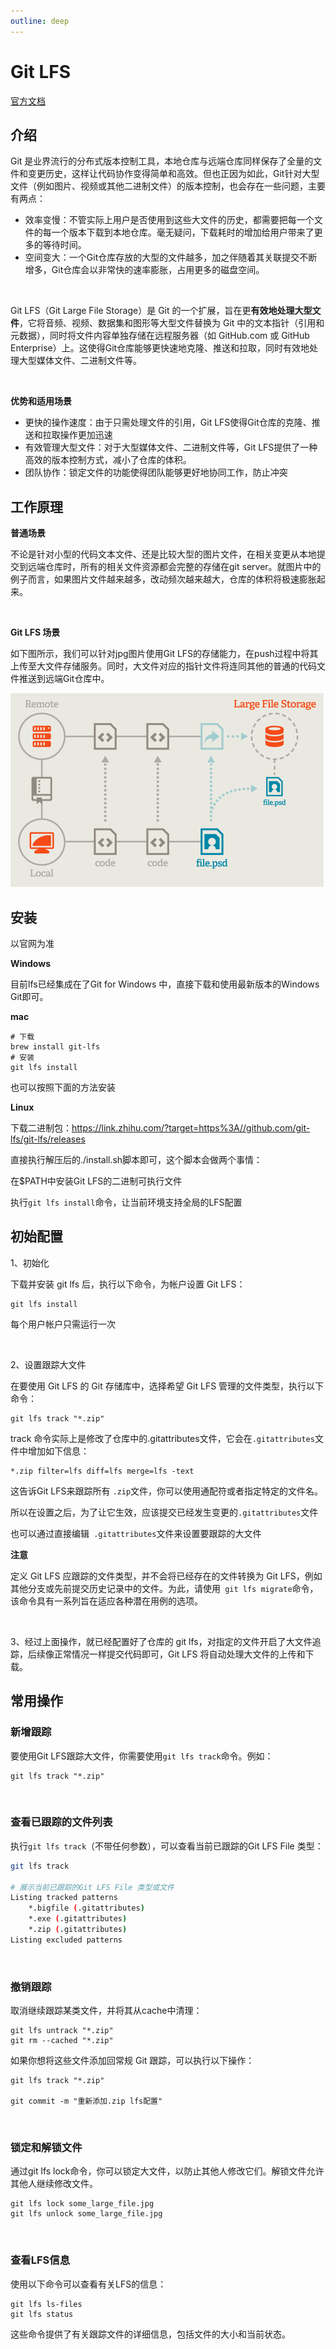 ```yaml
---
outline: deep
---
```


<h1>Git LFS</h1>

[官方文档](https://git-lfs.com/)



## 介绍

Git 是业界流行的分布式版本控制工具，本地仓库与远端仓库同样保存了全量的文件和变更历史，这样让代码协作变得简单和高效。但也正因为如此，Git针对大型文件（例如图片、视频或其他二进制文件）的版本控制，也会存在一些问题，主要有两点：

- 效率变慢：不管实际上用户是否使用到这些大文件的历史，都需要把每一个文件的每一个版本下载到本地仓库。毫无疑问，下载耗时的增加给用户带来了更多的等待时间。
- 空间变大：一个Git仓库存放的大型的文件越多，加之伴随着其关联提交不断增多，Git仓库会以非常快的速率膨胀，占用更多的磁盘空间。

<br/>

Git LFS（Git Large File Storage）是 Git 的一个扩展，旨在更**有效地处理大型文件**，它将音频、视频、数据集和图形等大型文件替换为 Git 中的文本指针（引用和元数据），同时将文件内容单独存储在远程服务器（如 GitHub.com 或 GitHub Enterprise）上。这使得Git仓库能够更快速地克隆、推送和拉取，同时有效地处理大型媒体文件、二进制文件等。

<br/>

**优势和适用场景**

- 更快的操作速度：由于只需处理文件的引用，Git LFS使得Git仓库的克隆、推送和拉取操作更加迅速
- 有效管理大型文件：对于大型媒体文件、二进制文件等，Git LFS提供了一种高效的版本控制方式，减小了仓库的体积。
- 团队协作：锁定文件的功能使得团队能够更好地协同工作，防止冲突



## 工作原理

**普通场景**

不论是针对小型的代码文本文件、还是比较大型的图片文件，在相关变更从本地提交到远端仓库时，所有的相关文件资源都会完整的存储在git server。就图片中的例子而言，如果图片文件越来越多，改动频次越来越大，仓库的体积将极速膨胀起来。

<br/>

**Git LFS 场景**

如下图所示，我们可以针对jpg图片使用Git LFS的存储能力，在push过程中将其上传至大文件存储服务。同时，大文件对应的指针文件将连同其他的普通的代码文件推送到远端Git仓库中。

![image_git-lfs](../../images/image_git-lfs.png)



## 安装

以官网为准

**Windows**

目前lfs已经集成在了Git for Windows 中，直接下载和使用最新版本的Windows Git即可。

**mac**

```
# 下载
brew install git-lfs
# 安装
git lfs install
```

也可以按照下面的方法安装

**Linux**

下载二进制包：https://link.zhihu.com/?target=https%3A//github.com/git-lfs/git-lfs/releases

直接执行解压后的./install.sh脚本即可，这个脚本会做两个事情：

在$PATH中安装Git LFS的二进制可执行文件

执行`git lfs install`命令，让当前环境支持全局的LFS配置



## 初始配置

1、初始化

下载并安装 git lfs 后，执行以下命令，为帐户设置 Git LFS：

```
git lfs install
```

每个用户帐户只需运行一次

<br/>

2、设置跟踪大文件

在要使用 Git LFS 的 Git 存储库中，选择希望 Git LFS 管理的文件类型，执行以下命令：

```
git lfs track "*.zip"
```

track 命令实际上是修改了仓库中的.gitattributes文件，它会在`.gitattributes`文件中增加如下信息：

```
*.zip filter=lfs diff=lfs merge=lfs -text
```

这告诉Git LFS来跟踪所有 `.zip`文件，你可以使用通配符或者指定特定的文件名。

所以在设置之后，为了让它生效，应该提交已经发生变更的`.gitattributes`文件

也可以通过直接编辑` .gitattributes`文件来设置要跟踪的大文件

**注意**

定义 Git LFS 应跟踪的文件类型，并不会将已经存在的文件转换为 Git LFS，例如其他分支或先前提交历史记录中的文件。为此，请使用` git lfs migrate`命令，该命令具有一系列旨在适应各种潜在用例的选项。

<br/>

3、经过上面操作，就已经配置好了仓库的 git lfs，对指定的文件开启了大文件追踪，后续像正常情况一样提交代码即可，Git LFS 将自动处理大文件的上传和下载。



## 常用操作

### 新增跟踪

要使用Git LFS跟踪大文件，你需要使用`git lfs track`命令。例如：

```
git lfs track "*.zip"
```

<br/>

### 查看已跟踪的文件列表

执行`git lfs track`（不带任何参数），可以查看当前已跟踪的Git LFS File 类型：

```sh
git lfs track

# 展示当前已跟踪的Git LFS File 类型或文件
Listing tracked patterns
    *.bigfile (.gitattributes)
    *.exe (.gitattributes)
    *.zip (.gitattributes)
Listing excluded patterns
```

<br/>

### 撤销跟踪

取消继续跟踪某类文件，并将其从cache中清理：

```text
git lfs untrack "*.zip"
git rm --cached "*.zip"
```

如果你想将这些文件添加回常规 Git 跟踪，可以执行以下操作：

```text
git lfs track "*.zip"

git commit -m "重新添加.zip lfs配置"
```

<br/>

### 锁定和解锁文件

通过git lfs lock命令，你可以锁定大文件，以防止其他人修改它们。解锁文件允许其他人继续修改文件。

```text
git lfs lock some_large_file.jpg
git lfs unlock some_large_file.jpg
```

<br/>

### 查看LFS信息

使用以下命令可以查看有关LFS的信息：

```text
git lfs ls-files
git lfs status
```

这些命令提供了有关跟踪文件的详细信息，包括文件的大小和当前状态。



